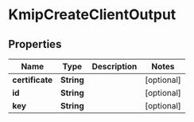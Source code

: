 

# KmipCreateClientOutput

## Properties

Name | Type | Description | Notes
------------ | ------------- | ------------- | -------------
**certificate** | **String** |  |  [optional]
**id** | **String** |  |  [optional]
**key** | **String** |  |  [optional]



